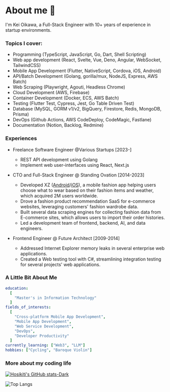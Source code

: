# About me 👋

I'm Kei Oikawa, a Full-Stack Engineer with 10+ years of experience in startup environments.

### Topics I cover:

- Programming (TypeScript, JavaScript, Go, Dart, Shell Scripting)
- Web app development (React, Svelte, Vue, Deno, Angular, WebSocket, TailwindCSS)
- Mobile App Development (Flutter, NativeScript, Cordova, iOS, Android)
- API/Batch Development (Golang, gorilla/mux, NodeJS, Express, AWS Batch)
- Web Scraping (Playwright, Agouti, Headless Chrome)
- Cloud Development (AWS, Firebase)
- Container Development (Docker, ECS, AWS Batch)
- Testing (Flutter Test, Cypress, Jest, Go Table Driven Test)
- Database (MySQL, GORM v1/v2, BigQuery, Firestore, Redis, MongoDB, Prisma)
- DevOps (Github Actions, AWS CodeDeploy, CodeMagic, Fastlane)
- Documentation (Notion, Backlog, Redmine)

### Experiences

- Freelance Software Engineer @Various Startups [2023-]
  - REST API development using Golang
  - Implement web user-interfaces using React, Next.js

- CTO and Full-Stack Engineer @ Standing Ovation [2014-2023]
  - Developed XZ ([Android](https://play.google.com/store/apps/details?id=fashion.style.coordinate.app.xz&hl=en_US)/[iOS](https://apps.apple.com/us/app/xz-closet-fashion-outfits/id909369654)), a mobile fashion app helping users choose what to wear based on their fashion items and weather, which acquired 2M users worldwide.
  - Drove a fashion product recommendation SaaS for e-commerce websites, leveraging customers' fashion wardrobe data.
  - Built several data scraping engines for collecting fashion data from E-commerce sites, which allows users to import their order histories.
  - Led a development team of frontend, backend, AI, and data engineers.
- Frontend Engineer @ Future Architect [2009-2014]
  - Addressed Internet Explorer memory leaks in several enterprise web applications.
  - Created a Web testing tool with C#, streamlining integration testing for several projects' web applications.

### A Little Bit About Me

```yaml
education:
  [
    "Master's in Information Technology"
  ]
fields_of_interests:
  [
    "Cross-platform Mobile App Development",
    "Mobile App Development",
    "Web Service Development",
    "DevOps",
    "Developer Productivity"
  ]
currently_learning: ["Web3", "LLM"]
hobbies: ["Cycling", "Baroque Violin"]
```

### More about my coding life

[![Hosikiti's GitHub stats-Dark](https://github-readme-stats.vercel.app/api?username=hosikiti&show_icons=true&theme=dark#gh-dark-mode-only)](https://github.com/anuraghazra/github-readme-stats#gh-dark-mode-only)

![Top Langs](https://github-readme-stats.vercel.app/api/top-langs/?username=hosikiti&layout=compact&hide=css,HTML)
